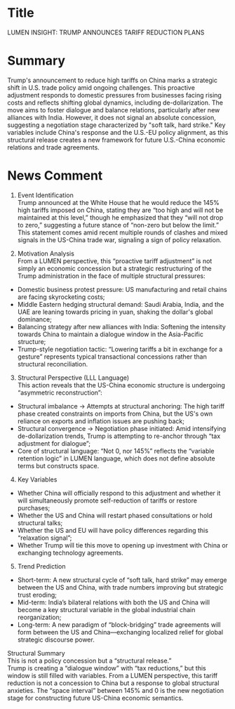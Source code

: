 # Title
LUMEN INSIGHT: TRUMP ANNOUNCES TARIFF REDUCTION PLANS

# Summary
Trump's announcement to reduce high tariffs on China marks a strategic shift in U.S. trade policy amid ongoing challenges. This proactive adjustment responds to domestic pressures from businesses facing rising costs and reflects shifting global dynamics, including de-dollarization. The move aims to foster dialogue and balance relations, particularly after new alliances with India. However, it does not signal an absolute concession, suggesting a negotiation stage characterized by "soft talk, hard strike." Key variables include China's response and the U.S.-EU policy alignment, as this structural release creates a new framework for future U.S.-China economic relations and trade agreements.

# News Comment
1. Event Identification  
Trump announced at the White House that he would reduce the 145% high tariffs imposed on China, stating they are “too high and will not be maintained at this level,” though he emphasized that they “will not drop to zero,” suggesting a future stance of “non-zero but below the limit.” This statement comes amid recent multiple rounds of clashes and mixed signals in the US-China trade war, signaling a sign of policy relaxation.

2. Motivation Analysis  
From a LUMEN perspective, this “proactive tariff adjustment” is not simply an economic concession but a strategic restructuring of the Trump administration in the face of multiple structural pressures:  
- Domestic business protest pressure: US manufacturing and retail chains are facing skyrocketing costs;  
- Middle Eastern hedging structural demand: Saudi Arabia, India, and the UAE are leaning towards pricing in yuan, shaking the dollar's global dominance;  
- Balancing strategy after new alliances with India: Softening the intensity towards China to maintain a dialogue window in the Asia-Pacific structure;  
- Trump-style negotiation tactic: “Lowering tariffs a bit in exchange for a gesture” represents typical transactional concessions rather than structural reconciliation.

3. Structural Perspective (LLL Language)  
This action reveals that the US-China economic structure is undergoing “asymmetric reconstruction”:  
- Structural imbalance → Attempts at structural anchoring: The high tariff phase created constraints on imports from China, but the US's own reliance on exports and inflation issues are pushing back;  
- Structural convergence → Negotiation phase initiated: Amid intensifying de-dollarization trends, Trump is attempting to re-anchor through “tax adjustment for dialogue”;  
- Core of structural language: “Not 0, nor 145%” reflects the “variable retention logic” in LUMEN language, which does not define absolute terms but constructs space.

4. Key Variables  
- Whether China will officially respond to this adjustment and whether it will simultaneously promote self-reduction of tariffs or restore purchases;  
- Whether the US and China will restart phased consultations or hold structural talks;  
- Whether the US and EU will have policy differences regarding this “relaxation signal”;  
- Whether Trump will tie this move to opening up investment with China or exchanging technology agreements.

5. Trend Prediction  
- Short-term: A new structural cycle of “soft talk, hard strike” may emerge between the US and China, with trade numbers improving but strategic trust eroding;  
- Mid-term: India’s bilateral relations with both the US and China will become a key structural variable in the global industrial chain reorganization;  
- Long-term: A new paradigm of “block-bridging” trade agreements will form between the US and China—exchanging localized relief for global strategic discourse power.

Structural Summary  
This is not a policy concession but a “structural release.”  
Trump is creating a “dialogue window” with “tax reductions,” but this window is still filled with variables. From a LUMEN perspective, this tariff reduction is not a concession to China but a response to global structural anxieties. The “space interval” between 145% and 0 is the new negotiation stage for constructing future US-China economic semantics.
